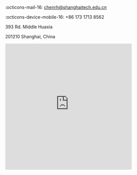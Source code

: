 :octicons-mail-16: chenrh@shanghaitech.edu.cn

:octicons-device-mobile-16: +86 173 1713 8562

393 Rd. Middle Huaxia

201210 Shanghai, China

<iframe src="https://www.google.com/maps/embed?pb=!1m18!1m12!1m3!1d3413.5999648430425!2d121.58987687559781!3d31.17637407437327!2m3!1f0!2f0!3f0!3m2!1i1024!2i768!4f13.1!3m3!1m2!1s0x35b27828f381499b%3A0x5ae88f32ad8196b1!2z5LiK5rW356eR5oqA5aSn5a24!5e0!3m2!1szh-EN!2shk!4v1695695266227!5m2!1szh-EN!2shk" width="400" height="400" style="border:0;" allowfullscreen="" loading="lazy" referrerpolicy="no-referrer-when-downgrade"></iframe>
